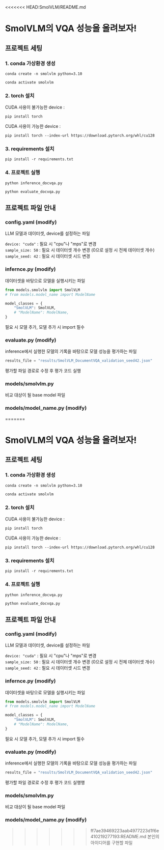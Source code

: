 <<<<<<< HEAD:SmolVLM/README.md
# SmolVLM의 VQA 성능을 올려보자!
## 프로젝트 세팅
### 1. conda 가상환경 생성
```
conda create -n smolvlm python=3.10
```
```
conda activate smolvlm
```
### 2. torch 설치
CUDA 사용이 불가능한 device :
```
pip install torch
```
CUDA 사용이 가능한 device :
```
pip install torch --index-url https://download.pytorch.org/whl/cu128
```
### 3. requirements 설치
```
pip install -r requirements.txt
```
### 4. 프로젝트 실행
```
python inference_docvqa.py
```
```
python evaluate_docvqa.py
```
## 프로젝트 파일 안내
### config.yaml (modify)
LLM 모델과 데이터셋, device를 설정하는 파일

`device: "cuda"` : 필요 시 "cpu"나 "mps"로 변경  
`sample_size: 50` : 필요 시 데이터셋 개수 변경 (0으로 설정 시 전체 데이터셋 개수)  
`sample_seed: 42` : 필요 시 데이터셋 시드 변경  

### infernce.py (modify)
데이터셋을 바탕으로 모델을 실행시키는 파일

```python
from models.smolvlm import SmolVLM
# from models.model_name import ModelName
```
```python
model_classes = {
    "SmolVLM": SmolVLM,
    # "ModelName": ModelName,
}
```
필요 시 모델 추가, 모델 추가 시 import 필수

### evaluate.py (modify)
inference에서 실행한 모델의 기록을 바탕으로 모델 성능을 평가하는 파일
```python
results_file = "results/SmolVLM_DocumentVQA_validation_seed42.json"
```
평가할 파일 경로로 수정 후 평가 코드 실행

### models/smolvlm.py
비교 대상이 될 base model 파일

### models/model_name.py (modify)
=======
# SmolVLM의 VQA 성능을 올려보자!
## 프로젝트 세팅
### 1. conda 가상환경 생성
```
conda create -n smolvlm python=3.10
```
```
conda activate smolvlm
```
### 2. torch 설치
CUDA 사용이 불가능한 device :
```
pip install torch
```
CUDA 사용이 가능한 device :
```
pip install torch --index-url https://download.pytorch.org/whl/cu128
```
### 3. requirements 설치
```
pip install -r requirements.txt
```
### 4. 프로젝트 실행
```
python inference_docvqa.py
```
```
python evaluate_docvqa.py
```
## 프로젝트 파일 안내
### config.yaml (modify)
LLM 모델과 데이터셋, device를 설정하는 파일

`device: "cuda"` : 필요 시 "cpu"나 "mps"로 변경  
`sample_size: 50` : 필요 시 데이터셋 개수 변경 (0으로 설정 시 전체 데이터셋 개수)  
`sample_seed: 42` : 필요 시 데이터셋 시드 변경  

### infernce.py (modify)
데이터셋을 바탕으로 모델을 실행시키는 파일

```python
from models.smolvlm import SmolVLM
# from models.model_name import ModelName
```
```python
model_classes = {
    "SmolVLM": SmolVLM,
    # "ModelName": ModelName,
}
```
필요 시 모델 추가, 모델 추가 시 import 필수

### evaluate.py (modify)
inference에서 실행한 모델의 기록을 바탕으로 모델 성능을 평가하는 파일
```python
results_file = "results/SmolVLM_DocumentVQA_validation_seed42.json"
```
평가할 파일 경로로 수정 후 평가 코드 실행행

### models/smolvlm.py
비교 대상이 될 base model 파일

### models/model_name.py (modify)
>>>>>>> ff7ae39469223aab4977223d1f6e410219277193:README.md
본인의 아이디어를 구현할 파일